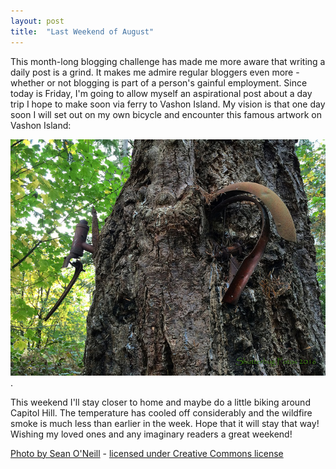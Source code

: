 ```yaml
---
layout: post
title:  "Last Weekend of August"
---
```

This month-long blogging challenge has made me more aware that writing a daily post is a grind. It makes me admire regular bloggers even more - whether or not blogging is part of a person's gainful employment.  Since today is Friday, I'm going to allow myself an aspirational post about a day trip I hope to make soon via ferry to Vashon Island.  My vision is that one day soon I will set out on my own bicycle and encounter this famous  artwork on Vashon Island:

![Bike Eating Tree](/assets/vashon_bike_eater.jpg).

This weekend I'll stay closer to home and maybe do a little biking around Capitol Hill. The temperature has cooled off considerably and the wildfire smoke is much less than earlier in the week. Hope that it will stay that way! Wishing my loved ones and any imaginary readers a great weekend!

[Photo by Sean O'Neill](https://www.flickr.com/photos/sean_oneill/34450198126/in/photolist-UufgFd) - [licensed under Creative Commons license ](https://creativecommons.org/licenses/by-nd/2.0/legalcode)
